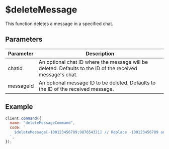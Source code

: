 # $deleteMessage

This function deletes a message in a specified chat.

## Parameters

| Parameter  | Description                                               |
| ---------- | --------------------------------------------------------- |
| chatId     | An optional chat ID where the message will be deleted. Defaults to the ID of the received message's chat. |
| messageId  | An optional message ID to be deleted. Defaults to the ID of the received message. |

## Example

```js
client.command({
  name: "deleteMessageCommand",
  code: `
    $deleteMessage[-100123456789;987654321] // Replace -100123456789 and 987654321 with the actual chat ID and message ID
  `,
});
```
